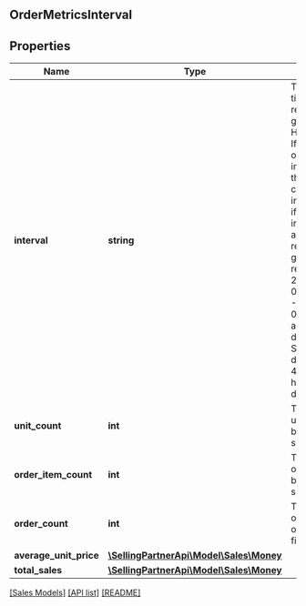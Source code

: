 ## OrderMetricsInterval

## Properties

Name | Type | Description | Notes
------------ | ------------- | ------------- | -------------
**interval** | **string** | The interval of time based on requested granularity (ex. Hour, Day, etc.) If this is the first or the last interval from the list, it might contain incomplete data if the requested interval doesn&#39;t align with the requested granularity (ex. request interval 2018-09-01T02:00:00Z--2018-09-04T19:00:00Z and granularity day will result in Sept 1st UTC day and Sept 4th UTC days having partial data). |
**unit_count** | **int** | The number of units in orders based on the specified filters. |
**order_item_count** | **int** | The number of order items based on the specified filters. |
**order_count** | **int** | The number of orders based on the specified filters. |
**average_unit_price** | [**\SellingPartnerApi\Model\Sales\Money**](Money.md) |  |
**total_sales** | [**\SellingPartnerApi\Model\Sales\Money**](Money.md) |  |

[[Sales Models]](../) [[API list]](../../Api) [[README]](../../../README.md)
